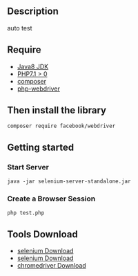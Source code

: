 ## Description

auto test

## Require

*   [Java8 JDK ](https://www.oracle.com/technetwork/java/javase/downloads/jdk8-downloads-2133151.html)  
*   [PHP7.1 > 0 ](http://php.net/downloads.php)  
*   [composer ](https://getcomposer.org/)  
*   [php-webdriver ](https://github.com/facebook/php-webdriver)  

## Then install the library

```
composer require facebook/webdriver
```

## Getting started

### Start Server 

```
java -jar selenium-server-standalone.jar
```

### Create a Browser Session

```
php test.php
```

## Tools Download 

*   [selenium Download ](http://npm.taobao.org/mirrors/selenium/) 
*   [selenium Download ](http://npm.taobao.org/mirrors/selenium/) 
*   [chromedriver Download ](http://npm.taobao.org/mirrors/chromedriver/) 